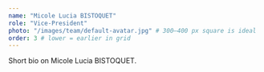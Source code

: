 ```yaml
---
name: "Micole Lucia BISTOQUET"
role: "Vice-President"
photo: "/images/team/default-avatar.jpg" # 300–400 px square is ideal
order: 3 # lower = earlier in grid
---
```


Short bio on Micole Lucia BISTOQUET.

